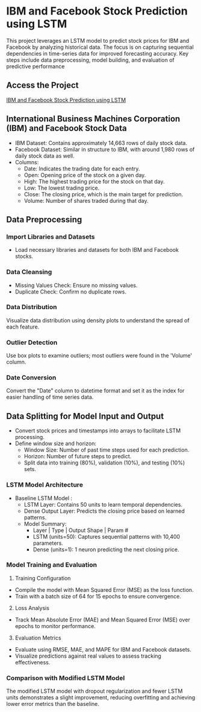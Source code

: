 # IBM and Facebook Stock Prediction using LSTM
This project leverages an LSTM model to predict stock prices for IBM and Facebook by analyzing historical data. 
The focus is on capturing sequential dependencies in time-series data for improved forecasting accuracy. Key steps include data preprocessing, model building, and evaluation of predictive performance

## Access the Project
[IBM and Facebook Stock Prediction using LSTM](https://colab.research.google.com/drive/12f44JQHXEqdZugxM_URas3coyr70HwxR?usp=sharing)

## International Business Machines Corporation (IBM) and Facebook Stock Data
- IBM Dataset: Contains approximately 14,663 rows of daily stock data.
- Facebook Dataset: Similar in structure to IBM, with around 1,980 rows of daily stock data as well.
- Columns:
  - Date: Indicates the trading date for each entry.
  - Open: Opening price of the stock on a given day.
  - High: The highest trading price for the stock on that day.
  - Low: The lowest trading price.
  - Close: The closing price, which is the main target for prediction.
  - Volume: Number of shares traded during that day.

## Data Preprocessing
### Import Libraries and Datasets
- Load necessary libraries and datasets for both IBM and Facebook stocks.
### Data Cleansing
- Missing Values Check: Ensure no missing values.
- Duplicate Check: Confirm no duplicate rows.
### Data Distribution
Visualize data distribution using density plots to understand the spread of each feature.
### Outlier Detection
Use box plots to examine outliers; most outliers were found in the 'Volume' column.
### Date Conversion
Convert the "Date" column to datetime format and set it as the index for easier handling of time series data.

## Data Splitting for Model Input and Output
- Convert stock prices and timestamps into arrays to facilitate LSTM processing.
- Define window size and horizon:
  - Window Size: Number of past time steps used for each prediction.
  - Horizon: Number of future steps to predict.
  - Split data into training (80%), validation (10%), and testing (10%) sets.

### LSTM Model Architecture
- Baseline LSTM Model :
  - LSTM Layer: Contains 50 units to learn temporal dependencies.
  - Dense Output Layer: Predicts the closing price based on learned patterns.
  - Model Summary:
    - Layer | Type | Output Shape | Param #
    - LSTM (units=50): Captures sequential patterns with 10,400 parameters.
    - Dense (units=1): 1 neuron predicting the next closing price.
   
### Model Training and Evaluation
1. Training Configuration
  - Compile the model with Mean Squared Error (MSE) as the loss function.
  - Train with a batch size of 64 for 15 epochs to ensure convergence.
2. Loss Analysis
  - Track Mean Absolute Error (MAE) and Mean Squared Error (MSE) over epochs to monitor performance.
3. Evaluation Metrics
  - Evaluate using RMSE, MAE, and MAPE for IBM and Facebook datasets.
  - Visualize predictions against real values to assess tracking effectiveness.

### Comparison with Modified LSTM Model
The modified LSTM model with dropout regularization and fewer LSTM units demonstrates a slight improvement, reducing overfitting and achieving lower error metrics than the baseline.
